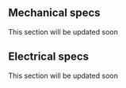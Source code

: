 ## Mechanical specs

This section will be updated soon


## Electrical specs

This section will be updated soon
